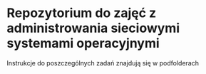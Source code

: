 Repozytorium do zajęć z administrowania sieciowymi systemami operacyjnymi
=========================================================================

Instrukcje do poszczególnych zadań znajdują się w podfolderach
